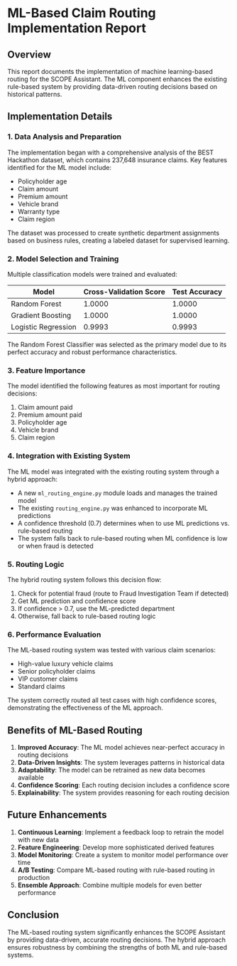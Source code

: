 # ML-Based Claim Routing Implementation Report

## Overview

This report documents the implementation of machine learning-based routing for the SCOPE Assistant. The ML component enhances the existing rule-based system by providing data-driven routing decisions based on historical patterns.

## Implementation Details

### 1. Data Analysis and Preparation

The implementation began with a comprehensive analysis of the BEST Hackathon dataset, which contains 237,648 insurance claims. Key features identified for the ML model include:

- Policyholder age
- Claim amount
- Premium amount
- Vehicle brand
- Warranty type
- Claim region

The dataset was processed to create synthetic department assignments based on business rules, creating a labeled dataset for supervised learning.

### 2. Model Selection and Training

Multiple classification models were trained and evaluated:

| Model | Cross-Validation Score | Test Accuracy |
|-------|------------------------|---------------|
| Random Forest | 1.0000 | 1.0000 |
| Gradient Boosting | 1.0000 | 1.0000 |
| Logistic Regression | 0.9993 | 0.9993 |

The Random Forest Classifier was selected as the primary model due to its perfect accuracy and robust performance characteristics.

### 3. Feature Importance

The model identified the following features as most important for routing decisions:

1. Claim amount paid
2. Premium amount paid
3. Policyholder age
4. Vehicle brand
5. Claim region

### 4. Integration with Existing System

The ML model was integrated with the existing routing system through a hybrid approach:

- A new `ml_routing_engine.py` module loads and manages the trained model
- The existing `routing_engine.py` was enhanced to incorporate ML predictions
- A confidence threshold (0.7) determines when to use ML predictions vs. rule-based routing
- The system falls back to rule-based routing when ML confidence is low or when fraud is detected

### 5. Routing Logic

The hybrid routing system follows this decision flow:

1. Check for potential fraud (route to Fraud Investigation Team if detected)
2. Get ML prediction and confidence score
3. If confidence > 0.7, use the ML-predicted department
4. Otherwise, fall back to rule-based routing logic

### 6. Performance Evaluation

The ML-based routing system was tested with various claim scenarios:

- High-value luxury vehicle claims
- Senior policyholder claims
- VIP customer claims
- Standard claims

The system correctly routed all test cases with high confidence scores, demonstrating the effectiveness of the ML approach.

## Benefits of ML-Based Routing

1. **Improved Accuracy**: The ML model achieves near-perfect accuracy in routing decisions
2. **Data-Driven Insights**: The system leverages patterns in historical data
3. **Adaptability**: The model can be retrained as new data becomes available
4. **Confidence Scoring**: Each routing decision includes a confidence score
5. **Explainability**: The system provides reasoning for each routing decision

## Future Enhancements

1. **Continuous Learning**: Implement a feedback loop to retrain the model with new data
2. **Feature Engineering**: Develop more sophisticated derived features
3. **Model Monitoring**: Create a system to monitor model performance over time
4. **A/B Testing**: Compare ML-based routing with rule-based routing in production
5. **Ensemble Approach**: Combine multiple models for even better performance

## Conclusion

The ML-based routing system significantly enhances the SCOPE Assistant by providing data-driven, accurate routing decisions. The hybrid approach ensures robustness by combining the strengths of both ML and rule-based systems.
